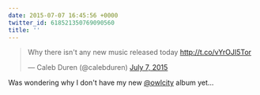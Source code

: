 ```yaml
---
date: 2015-07-07 16:45:56 +0000
twitter_id: 618521350769090560
title: ''
---
```


<blockquote class="twitter-tweet"><p lang="en" dir="ltr">Why there isn&#39;t any new music released today <a href="http://t.co/vYrOJI5Tor">http://t.co/vYrOJI5Tor</a></p>&mdash; Caleb Duren (@calebduren) <a href="https://twitter.com/calebduren/status/618514420705173504?ref_src=twsrc%5Etfw">July 7, 2015</a></blockquote>
<script async src="https://platform.twitter.com/widgets.js" charset="utf-8"></script>

Was wondering why I don't have my new [@owlcity](https://twitter.com/owlcity) album yet... 
